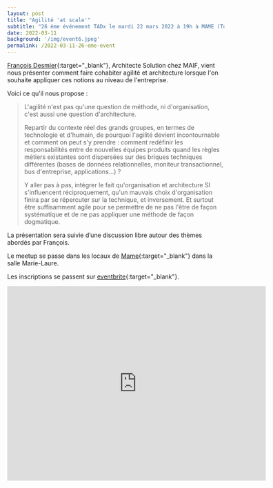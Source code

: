 ```yaml
---
layout: post
title: "Agilité 'at scale'"
subtitle: "26 ème événement TADx le mardi 22 mars 2022 à 19h à MAME (Tours, 37)"
date: 2022-03-11
background: '/img/event6.jpeg'
permalink: /2022-03-11-26-eme-event
---
```

[François Desmier](https://twitter.com/desmfr){:target="_blank"}, Architecte Solution chez MAIF, vient nous présenter comment faire cohabiter agilité et architecture lorsque l'on souhaite appliquer ces notions au niveau de l'entreprise.

Voici ce qu'il nous propose :

>L'agilité n'est pas qu'une question de méthode, ni d'organisation, c'est aussi une question d'architecture.
>
>Repartir du contexte réel des grands groupes, en termes de technologie et d'humain, de pourquoi l'agilité devient incontournable et comment on peut s'y prendre : comment redéfinir les responsabilités entre de nouvelles équipes produits quand les règles métiers existantes sont dispersées sur des briques techniques différentes (bases de données relationnelles, moniteur transactionnel, bus d'entreprise, applications...) ?
>
>Y aller pas à pas, intégrer le fait qu'organisation et architecture SI s'influencent réciproquement, qu'un mauvais choix d'organisation finira par se répercuter sur la technique, et inversement. Et surtout être suffisamment agile pour se permettre de ne pas l'être de façon systématique et de ne pas appliquer une méthode de façon dogmatique.

La présentation sera suivie d’une discussion libre autour des thèmes abordés par François.

Le meetup se passe dans les locaux de [Mame](https://mame-tours.com/){:target="_blank"} dans la salle Marie-Laure.

Les inscriptions se passent sur [eventbrite](https://www.eventbrite.fr/e/billets-agilite-at-scale-291782648757){:target="_blank"}.

<iframe src="https://www.google.com/maps/embed?pb=!1m14!1m8!1m3!1d5401.937664338934!2d0.668619!3d47.393041!3m2!1i1024!2i768!4f13.1!3m3!1m2!1s0x0%3A0xf59dd58d55f79b77!2sMAME!5e0!3m2!1sfr!2sfr!4v1572774528763!5m2!1sfr!2sfr" width="600" height="450" frameborder="0" style="border:0;" allowfullscreen=""></iframe>



